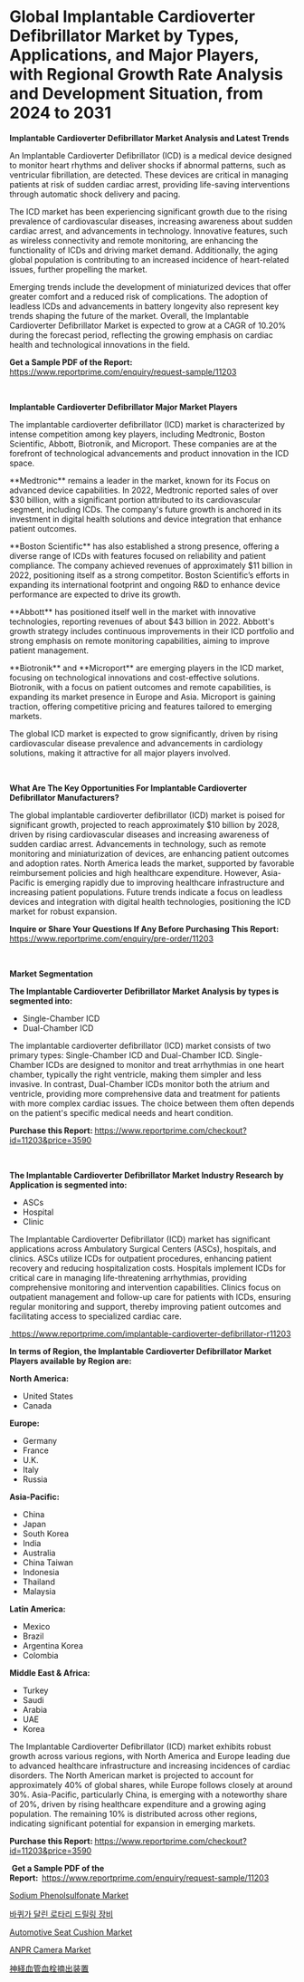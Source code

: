 <p><h1>Global Implantable Cardioverter Defibrillator Market by Types, Applications, and Major Players, with Regional Growth Rate Analysis and Development Situation, from 2024 to 2031</h1></p><p><strong>Implantable Cardioverter Defibrillator Market Analysis and Latest Trends</strong></p>
<p><p>An Implantable Cardioverter Defibrillator (ICD) is a medical device designed to monitor heart rhythms and deliver shocks if abnormal patterns, such as ventricular fibrillation, are detected. These devices are critical in managing patients at risk of sudden cardiac arrest, providing life-saving interventions through automatic shock delivery and pacing.</p><p>The ICD market has been experiencing significant growth due to the rising prevalence of cardiovascular diseases, increasing awareness about sudden cardiac arrest, and advancements in technology. Innovative features, such as wireless connectivity and remote monitoring, are enhancing the functionality of ICDs and driving market demand. Additionally, the aging global population is contributing to an increased incidence of heart-related issues, further propelling the market.</p><p>Emerging trends include the development of miniaturized devices that offer greater comfort and a reduced risk of complications. The adoption of leadless ICDs and advancements in battery longevity also represent key trends shaping the future of the market. Overall, the Implantable Cardioverter Defibrillator Market is expected to grow at a CAGR of 10.20% during the forecast period, reflecting the growing emphasis on cardiac health and technological innovations in the field.</p></p>
<p><strong>Get a Sample PDF of the Report:&nbsp;</strong> <a href="https://www.reportprime.com/enquiry/request-sample/11203">https://www.reportprime.com/enquiry/request-sample/11203</a></p>
<p>&nbsp;</p>
<p><strong>Implantable Cardioverter Defibrillator Major Market Players</strong></p>
<p><p>The implantable cardioverter defibrillator (ICD) market is characterized by intense competition among key players, including Medtronic, Boston Scientific, Abbott, Biotronik, and Microport. These companies are at the forefront of technological advancements and product innovation in the ICD space.</p><p>**Medtronic** remains a leader in the market, known for its Focus on advanced device capabilities. In 2022, Medtronic reported sales of over $30 billion, with a significant portion attributed to its cardiovascular segment, including ICDs. The company's future growth is anchored in its investment in digital health solutions and device integration that enhance patient outcomes.</p><p>**Boston Scientific** has also established a strong presence, offering a diverse range of ICDs with features focused on reliability and patient compliance. The company achieved revenues of approximately $11 billion in 2022, positioning itself as a strong competitor. Boston Scientific’s efforts in expanding its international footprint and ongoing R&D to enhance device performance are expected to drive its growth.</p><p>**Abbott** has positioned itself well in the market with innovative technologies, reporting revenues of about $43 billion in 2022. Abbott's growth strategy includes continuous improvements in their ICD portfolio and strong emphasis on remote monitoring capabilities, aiming to improve patient management.</p><p>**Biotronik** and **Microport** are emerging players in the ICD market, focusing on technological innovations and cost-effective solutions. Biotronik, with a focus on patient outcomes and remote capabilities, is expanding its market presence in Europe and Asia. Microport is gaining traction, offering competitive pricing and features tailored to emerging markets.</p><p>The global ICD market is expected to grow significantly, driven by rising cardiovascular disease prevalence and advancements in cardiology solutions, making it attractive for all major players involved.</p></p>
<p>&nbsp;</p>
<p><strong>What Are The Key Opportunities For Implantable Cardioverter Defibrillator Manufacturers?</strong></p>
<p><p>The global implantable cardioverter defibrillator (ICD) market is poised for significant growth, projected to reach approximately $10 billion by 2028, driven by rising cardiovascular diseases and increasing awareness of sudden cardiac arrest. Advancements in technology, such as remote monitoring and miniaturization of devices, are enhancing patient outcomes and adoption rates. North America leads the market, supported by favorable reimbursement policies and high healthcare expenditure. However, Asia-Pacific is emerging rapidly due to improving healthcare infrastructure and increasing patient populations. Future trends indicate a focus on leadless devices and integration with digital health technologies, positioning the ICD market for robust expansion.</p></p>
<p><strong>Inquire or Share Your Questions If Any Before Purchasing This Report:</strong> <a href="https://www.reportprime.com/enquiry/pre-order/11203">https://www.reportprime.com/enquiry/pre-order/11203</a></p>
<p>&nbsp;</p>
<p><strong>Market Segmentation</strong></p>
<p><strong>The Implantable Cardioverter Defibrillator Market Analysis by types is segmented into:</strong></p>
<p><ul><li>Single-Chamber ICD</li><li>Dual-Chamber ICD</li></ul></p>
<p><p>The implantable cardioverter defibrillator (ICD) market consists of two primary types: Single-Chamber ICD and Dual-Chamber ICD. Single-Chamber ICDs are designed to monitor and treat arrhythmias in one heart chamber, typically the right ventricle, making them simpler and less invasive. In contrast, Dual-Chamber ICDs monitor both the atrium and ventricle, providing more comprehensive data and treatment for patients with more complex cardiac issues. The choice between them often depends on the patient's specific medical needs and heart condition.</p></p>
<p><strong>Purchase this Report:&nbsp;</strong><a href="https://www.reportprime.com/checkout?id=11203&price=3590">https://www.reportprime.com/checkout?id=11203&price=3590</a></p>
<p>&nbsp;</p>
<p><strong>The Implantable Cardioverter Defibrillator Market Industry Research by Application is segmented into:</strong></p>
<p><ul><li>ASCs</li><li>Hospital</li><li>Clinic</li></ul></p>
<p><p>The Implantable Cardioverter Defibrillator (ICD) market has significant applications across Ambulatory Surgical Centers (ASCs), hospitals, and clinics. ASCs utilize ICDs for outpatient procedures, enhancing patient recovery and reducing hospitalization costs. Hospitals implement ICDs for critical care in managing life-threatening arrhythmias, providing comprehensive monitoring and intervention capabilities. Clinics focus on outpatient management and follow-up care for patients with ICDs, ensuring regular monitoring and support, thereby improving patient outcomes and facilitating access to specialized cardiac care.</p></p>
<p><a href="https://www.reportprime.com/implantable-cardioverter-defibrillator-r11203">&nbsp;https://www.reportprime.com/implantable-cardioverter-defibrillator-r11203</a></p>
<p><strong>In terms of Region, the Implantable Cardioverter Defibrillator Market Players available by Region are:</strong></p>
<p>
    <p> <strong> North America: </strong>
        <ul>
            <li>United States</li>
            <li>Canada</li>
        </ul>
        </p> 
    <p> <strong> Europe: </strong>
        <ul>
            <li>Germany</li>
            <li>France</li>
            <li>U.K.</li>
            <li>Italy</li>
            <li>Russia</li>
        </ul>
        </p> 
    <p> <strong> Asia-Pacific: </strong>
        <ul>
            <li>China</li>
            <li>Japan</li>
            <li>South Korea</li>
            <li>India</li>
            <li>Australia</li>
            <li>China Taiwan</li>
            <li>Indonesia</li>
            <li>Thailand</li>
            <li>Malaysia</li>
        </ul>
        </p> 
    <p> <strong> Latin America: </strong>
        <ul>
            <li>Mexico</li>
            <li>Brazil</li>
            <li>Argentina Korea</li>
            <li>Colombia</li>
        </ul>
        </p> 
    <p> <strong> Middle East & Africa: </strong>
        <ul>
            <li>Turkey</li>
            <li>Saudi</li>
            <li>Arabia</li>
            <li>UAE</li>
            <li>Korea</li>
        </ul>
    </p>
    </p>
<p><p>The Implantable Cardioverter Defibrillator (ICD) market exhibits robust growth across various regions, with North America and Europe leading due to advanced healthcare infrastructure and increasing incidences of cardiac disorders. The North American market is projected to account for approximately 40% of global shares, while Europe follows closely at around 30%. Asia-Pacific, particularly China, is emerging with a noteworthy share of 20%, driven by rising healthcare expenditure and a growing aging population. The remaining 10% is distributed across other regions, indicating significant potential for expansion in emerging markets.</p></p>
<p><strong>Purchase this Report: </strong><a href="https://www.reportprime.com/checkout?id=11203&price=3590">https://www.reportprime.com/checkout?id=11203&price=3590</a></p>
<p>&nbsp;<strong>Get a Sample PDF of the Report:&nbsp;&nbsp;</strong><a href="https://www.reportprime.com/enquiry/request-sample/11203">https://www.reportprime.com/enquiry/request-sample/11203</a></p>
<p><strong></strong></p>
<p><p><a href="https://medium.com/@bartlakin73/the-comprehensive-sodium-phenolsulfonate-market-research-report-is-essential-for-understanding-222aeb3c6f43">Sodium Phenolsulfonate Market</a></p><p><a href="https://medium.com/@sheldondtickinson9867/%EC%84%B8%EA%B3%84-wheeled-rotary-drilling-rigs-market-%EC%9D%80-2024%EC%97%90%EC%84%9C-2031%EB%A1%9C-%EC%97%B0%ED%8F%89%EA%B7%A0-%EC%A6%9D%EA%B0%80%EC%9C%A8%EC%9D%84-%EB%B3%B4%EC%9D%BC-%EA%B2%83%EC%9C%BC%EB%A1%9C-%EC%98%88%EC%83%81%EB%90%A9%EB%8B%88%EB%8B%A4-4bf5fcb8a9d4">바퀴가 달린 로타리 드릴링 장비</a></p><p><a href="https://issuu.com/reportprime-2/docs/automotive-seat-cushion-market-size_89920408b5f694">Automotive Seat Cushion Market</a></p><p><a href="https://issuu.com/reportprime-2/docs/anpr-camera-market-size-2030.pptx_5e4cbd0baa38cd">ANPR Camera Market</a></p><p><a href="https://medium.com/@samleite85/neurovascular-thrombectomy-device-7fcbb7297f3c">神経血管血栓摘出装置</a></p></p>